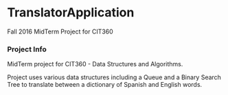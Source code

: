 # TranslatorApplication
Fall 2016 MidTerm Project for CIT360

### Project Info
MidTerm project for CIT360 - Data Structures and Algorithms.

Project uses various data structures including a Queue and a Binary Search Tree to translate between a dictionary of Spanish and English words.
